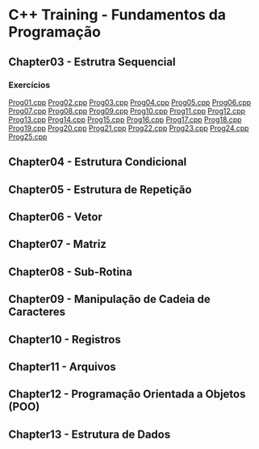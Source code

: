 # C++ Training - Fundamentos da Programação

## Chapter03 - Estrutra Sequencial

### Exercícios

<a href="/chapter03/prog01/prog01.cpp">Prog01.cpp<a>
<a href="/chapter03/prog02/prog02.cpp">Prog02.cpp<a>
<a href="/chapter03/prog03/prog03.cpp">Prog03.cpp<a>
<a href="/chapter03/prog04/prog04.cpp">Prog04.cpp<a>
<a href="/chapter03/prog05/prog05.cpp">Prog05.cpp<a>
<a href="/chapter03/prog06/prog06.cpp">Prog06.cpp<a>
<a href="/chapter03/prog07/prog07.cpp">Prog07.cpp<a>
<a href="/chapter03/prog08/prog08.cpp">Prog08.cpp<a>
<a href="/chapter03/prog09/prog09.cpp">Prog09.cpp<a>
<a href="/chapter03/prog10/prog10.cpp">Prog10.cpp<a>
<a href="/chapter03/prog11/prog11.cpp">Prog11.cpp<a>
<a href="/chapter03/prog12/prog12.cpp">Prog12.cpp<a>
<a href="/chapter03/prog13/prog13.cpp">Prog13.cpp<a>
<a href="/chapter03/prog14/prog14.cpp">Prog14.cpp<a>
<a href="/chapter03/prog15/prog15.cpp">Prog15.cpp<a>
<a href="/chapter03/prog16/prog16.cpp">Prog16.cpp<a>
<a href="/chapter03/prog17/prog17.cpp">Prog17.cpp<a>
<a href="/chapter03/prog18/prog18.cpp">Prog18.cpp<a>
<a href="/chapter03/prog19/prog19.cpp">Prog19.cpp<a>
<a href="/chapter03/prog20/prog20.cpp">Prog20.cpp<a>
<a href="/chapter03/prog21/prog21.cpp">Prog21.cpp<a>
<a href="/chapter03/prog22/prog22.cpp">Prog22.cpp<a>
<a href="/chapter03/prog23/prog23.cpp">Prog23.cpp<a>
<a href="/chapter03/prog24/prog24.cpp">Prog24.cpp<a>
<a href="/chapter03/prog25/prog25.cpp">Prog25.cpp<a>

## Chapter04 - Estrutura Condicional

## Chapter05 - Estrutura de Repetição

## Chapter06 - Vetor

## Chapter07 - Matriz

## Chapter08 - Sub-Rotina

## Chapter09 - Manipulação de Cadeia de Caracteres

## Chapter10 - Registros

## Chapter11 - Arquivos

## Chapter12 - Programação Orientada a Objetos (POO)

## Chapter13 - Estrutura de Dados 

